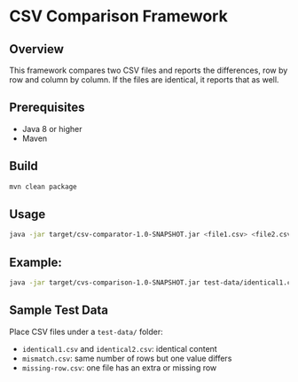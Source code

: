 # CSV Comparison Framework

## Overview
This framework compares two CSV files and reports the differences, row by row and column by column. 
If the files are identical, it reports that as well.

## Prerequisites
- Java 8 or higher
- Maven

## Build
```bash
mvn clean package
```
## Usage
```bash
java -jar target/csv-comparator-1.0-SNAPSHOT.jar <file1.csv> <file2.csv>
```
## Example:
```Bash
java -jar target/cvs-comparison-1.0-SNAPSHOT.jar test-data/identical1.csv test-data/identical2.csv
```

## Sample Test Data
Place CSV files under a `test-data/` folder:
- `identical1.csv` and `identical2.csv`: identical content
- `mismatch.csv`: same number of rows but one value differs
- `missing-row.csv`: one file has an extra or missing row
